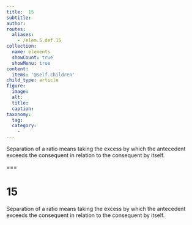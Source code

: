 ```yaml
---
title:  15
subtitle: 
author:
routes:
  aliases:
    - /elem.5.def.15
collection:
  name: elements
  showCount: true
  showMenu: true
content:
  items: '@self.children'
child_type: article
figure:
  image:
  alt:
  title:
  caption:
taxonomy:
  tag:
  category:
    - 
---
```


<p><hi rend="bold">Separation of a ratio</hi> means taking the excess by which the antecedent exceeds the consequent in relation to the consequent by itself.</p>

===

<h1>15</h1>
<p><span class="bold">Separation of a ratio</span> means taking the excess by which the antecedent exceeds the consequent in relation to the consequent by itself.</p>

